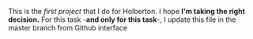 This is the *first project* that I do for Holberton. I hope **I'm taking the right decision.**
For this task -**and only for this task**-, I update this file in the master branch from Github interface
